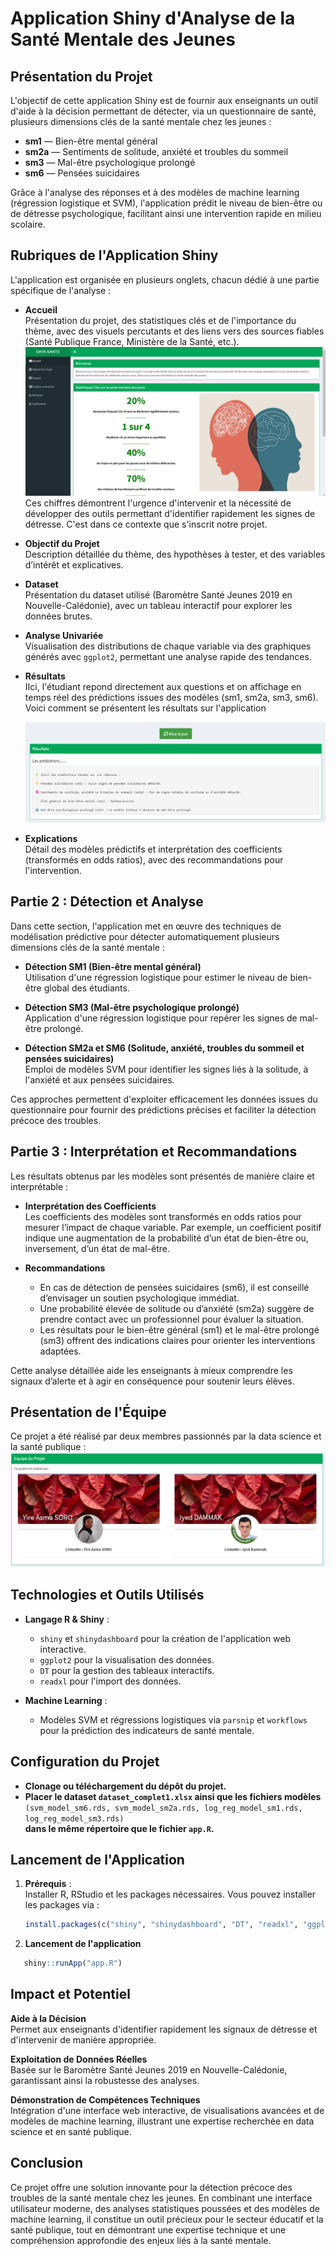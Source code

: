 
# Application Shiny d'Analyse de la Santé Mentale des Jeunes


## Présentation du Projet

L'objectif de cette application Shiny est de fournir aux enseignants un outil d'aide à la décision permettant de détecter, via un questionnaire de santé, plusieurs dimensions clés de la santé mentale chez les jeunes :

- **sm1** — Bien-être mental général  
- **sm2a** — Sentiments de solitude, anxiété et troubles du sommeil  
- **sm3** — Mal-être psychologique prolongé  
- **sm6** — Pensées suicidaires  

Grâce à l'analyse des réponses et à des modèles de machine learning (régression logistique et SVM), l'application prédit le niveau de bien-être ou de détresse psychologique, facilitant ainsi une intervention rapide en milieu scolaire.

## Rubriques de l'Application Shiny

L'application est organisée en plusieurs onglets, chacun dédié à une partie spécifique de l'analyse :

- **Accueil**  
  Présentation du projet, des statistiques clés et de l'importance du thème, avec des visuels percutants et des liens vers des sources fiables (Santé Publique France, Ministère de la Santé, etc.).
![presentation statistique](presentation.png)
Ces chiffres démontrent l'urgence d'intervenir et la nécessité de développer des outils permettant d'identifier rapidement les signes de détresse. C'est dans ce contexte que s'inscrit notre projet.


- **Objectif du Projet**  
  Description détaillée du thème, des hypothèses à tester, et des variables d’intérêt et explicatives.

- **Dataset**  
  Présentation du dataset utilisé (Baromètre Santé Jeunes 2019 en Nouvelle-Calédonie), avec un tableau interactif pour explorer les données brutes.

- **Analyse Univariée**  
  Visualisation des distributions de chaque variable via des graphiques générés avec `ggplot2`, permettant une analyse rapide des tendances.

- **Résultats**  
  IIci, l'étudiant repond directement aux questions et on affichage en temps réel des prédictions issues des modèles (sm1, sm2a, sm3, sm6).
Voici comment se présentent les résultats sur l'application
  
  ![resultat](predictions.png)

- **Explications**  
  Détail des modèles prédictifs et interprétation des coefficients (transformés en odds ratios), avec des recommandations pour l'intervention.

## Partie 2 : Détection et Analyse

Dans cette section, l'application met en œuvre des techniques de modélisation prédictive pour détecter automatiquement plusieurs dimensions clés de la santé mentale :

- **Détection SM1 (Bien-être mental général)**  
  Utilisation d'une régression logistique pour estimer le niveau de bien-être global des étudiants.
  
- **Détection SM3 (Mal-être psychologique prolongé)**  
  Application d'une régression logistique pour repérer les signes de mal-être prolongé.
  
- **Détection SM2a et SM6 (Solitude, anxiété, troubles du sommeil et pensées suicidaires)**  
  Emploi de modèles SVM pour identifier les signes liés à la solitude, à l'anxiété et aux pensées suicidaires.

Ces approches permettent d'exploiter efficacement les données issues du questionnaire pour fournir des prédictions précises et faciliter la détection précoce des troubles.

## Partie 3 : Interprétation et Recommandations

Les résultats obtenus par les modèles sont présentés de manière claire et interprétable :

- **Interprétation des Coefficients**  
  Les coefficients des modèles sont transformés en odds ratios pour mesurer l’impact de chaque variable. Par exemple, un coefficient positif indique une augmentation de la probabilité d’un état de bien-être ou, inversement, d’un état de mal-être.
  
- **Recommandations**  
  - En cas de détection de pensées suicidaires (sm6), il est conseillé d’envisager un soutien psychologique immédiat.  
  - Une probabilité élevée de solitude ou d’anxiété (sm2a) suggère de prendre contact avec un professionnel pour évaluer la situation.
  - Les résultats pour le bien-être général (sm1) et le mal-être prolongé (sm3) offrent des indications claires pour orienter les interventions adaptées.

Cette analyse détaillée aide les enseignants à mieux comprendre les signaux d’alerte et à agir en conséquence pour soutenir leurs élèves.

## Présentation de l'Équipe

Ce projet a été réalisé par deux membres passionnés par la data science et la santé publique :
 ![equipe projet](equipe_projet.png)

## Technologies et Outils Utilisés

- **Langage R & Shiny** :  
  - `shiny` et `shinydashboard` pour la création de l'application web interactive.  
  - `ggplot2` pour la visualisation des données.  
  - `DT` pour la gestion des tableaux interactifs.  
  - `readxl` pour l'import des données.

- **Machine Learning** :  
  - Modèles SVM et régressions logistiques via `parsnip` et `workflows` pour la prédiction des indicateurs de santé mentale.




## Configuration du Projet

- **Clonage ou téléchargement du dépôt du projet.**
- **Placer le dataset `dataset_complet1.xlsx` ainsi que les fichiers modèles**  
  `(svm_model_sm6.rds, svm_model_sm2a.rds, log_reg_model_sm1.rds, log_reg_model_sm3.rds)`  
  **dans le même répertoire que le fichier `app.R`.**

## Lancement de l'Application
1. **Prérequis** :  
   Installer R, RStudio et les packages nécessaires. Vous pouvez installer les packages via :
   ```r
   install.packages(c("shiny", "shinydashboard", "DT", "readxl", "ggplot2", "parsnip", "workflows", "data.table"))


2. **Lancement de l'application**
```r
   shiny::runApp("app.R")
```


## Impact et Potentiel

**Aide à la Décision**  
Permet aux enseignants d'identifier rapidement les signaux de détresse et d'intervenir de manière appropriée.

**Exploitation de Données Réelles**  
Basée sur le Baromètre Santé Jeunes 2019 en Nouvelle-Calédonie, garantissant ainsi la robustesse des analyses.

**Démonstration de Compétences Techniques**  
Intégration d'une interface web interactive, de visualisations avancées et de modèles de machine learning, illustrant une expertise recherchée en data science et en santé publique.

## Conclusion

Ce projet offre une solution innovante pour la détection précoce des troubles de la santé mentale chez les jeunes. En combinant une interface utilisateur moderne, des analyses statistiques poussées et des modèles de machine learning, il constitue un outil précieux pour le secteur éducatif et la santé publique, tout en démontrant une expertise technique et une compréhension approfondie des enjeux liés à la santé mentale.
